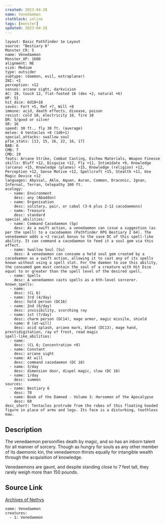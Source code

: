 ```yaml
---
created: 2023-04-28
name: Venedaemon
statblock: inline
tags: [monster]
updated: 2023-04-28
---
```

```statblock
layout: Basic Pathfinder 1e Layout
source: "Bestiary 6"
Monster_CR: 5
name: Venedaemon
Monster_XP: 1600
alignment: NE
size: Medium
type: outsider
subtype: (daemon, evil, extraplanar)
INI: +2
perception: +12
senses: arcane sight, darkvision
AC: 18, touch 12, flat-footed 16 (dex +2, natural +6)
HP: 51
hit_dice: 6d10+18
saves: Fort +5, Ref +7, Will +8
immune: acid, death effects, disease, poison
resist: cold 10, electricity 10, fire 10
DR: 5/good or silver
SR: 16
speed: 30 ft., fly 30 ft. (average)
melee: 4 tentacles +8 (1d6+1)
special_attacks: swallow soul
pf1e_stats: [13, 15, 16, 22, 16, 17]
BAB: 6
CMB: 7
CMD: 19
feats: Arcane Strike, Combat Casting, Eschew Materials, Weapon Finesse
skills: Bluff +12, Disguise +12, Fly +11, Intimidate +9, Knowledge (arcana) +15, Knowledge (planes) +15, Knowledge (religion) +12, Perception +12, Sense Motive +12, Spellcraft +15, Stealth +11, Use Magic Device +12
languages: Abyssal, Aklo, Aquan, Auran, Common, Draconic, Ignan, Infernal, Terran, telepathy 100 ft.
ecology:
  - name: Environment
    desc: any (Abaddon)
  - name: Organisation
    desc: solitary, pair, or cabal (3-6 plus 2-12 cacodaemons)
  - name: Treasure
    desc: standard
special_abilities:
  - name: Command Cacodaemon (Sp)
    desc: As a swift action, a venedaemon can issue a suggestion (as per the spell) to a cacodaemon (Pathfinder RPG Bestiary 2 64). The venedaemon adds a +2 racial bonus to the save DC of this spell-like ability. It can command a cacodaemon to feed it a soul gem via this effect.
  - name: Swallow Soul (Su)
    desc: A venedaemon can consume a held soul gem created by a cacodaemon as a swift action, allowing it to cast any of its spells known without using a spell slot. For the daemon to use this ability, the consumed gem must contain the soul of a creature with Hit Dice equal to or greater than the spell level of the desired spell.
  - name: Spells
    desc: A venedaemon casts spells as a 6th-level sorcerer.
known_spells:
  - name:
    desc: (CL 6)
  - name: 3rd (4/day)
    desc: hold person (DC16)
  - name: 2nd (6/day)
    desc: invisibility, scorching ray
  - name: 1st (7/day)
    desc: charm person (DC14), mage armor, magic missile, shield
  - name: 0 (at-will)
    desc: acid splash, arcane mark, bleed (DC13), mage hand, prestidigitation, ray of frost, read magic
spell-like_abilities:
  - name:
    desc: (CL 6; Concentration +9)
  - name: Constant
    desc: arcane sight
  - name: At will
    desc: command cacodaemon (DC 18)
  - name: 3/day
    desc: dimension door, dispel magic, slow (DC 16)
  - name: 1/day
    desc: summon
sources:
  - name: Bestiary 6
    desc: 78
  - name: Book of the Damned - Volume 3: Horsemen of the Apocalypse
    desc: 60
desc_short: Tentacles protrude from the robes of this floating hooded figure in place of arms and legs. Its face is a disturbing, toothless maw.
```
## Description
The venedaemon personifies death by magic, and so has an inborn talent for all manner of sorcery. Though as hungry for souls as any other member of its daemonic kin, the venedaemon thirsts equally for intangible wealth through the acquisition of knowledge. 

Venedaemons are gaunt, and despite standing close to 7 feet tall, they rarely weigh more than 150 pounds.
## Source Link
[Archives of Nethys](https://aonprd.com/MonsterDisplay.aspx?ItemName=Venedaemon)
```encounter-table
name: Venedaemon
creatures:
  - 1: Venedaemon
```

